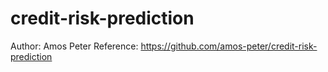 # credit-risk-prediction

Author: Amos Peter
Reference: https://github.com/amos-peter/credit-risk-prediction